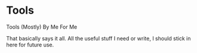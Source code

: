 # Tools
Tools (Mostly) By Me For Me

That basically says it all. All the useful stuff I need or write, I should stick in here for future use.
